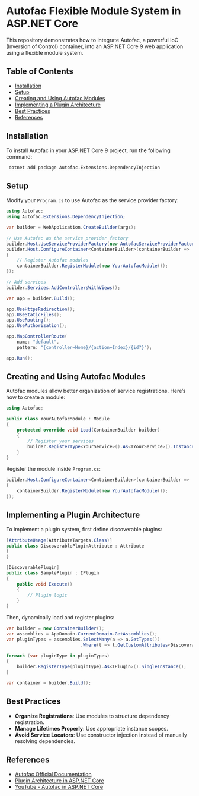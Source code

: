 # Autofac Flexible Module System in ASP.NET Core

This repository demonstrates how to integrate Autofac, a powerful IoC (Inversion of Control) container, into an ASP.NET Core 9 web application using a flexible module system.

## Table of Contents
- [Installation](#installation)
- [Setup](#setup)
- [Creating and Using Autofac Modules](#creating-and-using-autofac-modules)
- [Implementing a Plugin Architecture](#implementing-a-plugin-architecture)
- [Best Practices](#best-practices)
- [References](#references)

## Installation

To install Autofac in your ASP.NET Core 9 project, run the following command:

```sh
 dotnet add package Autofac.Extensions.DependencyInjection
```

## Setup

Modify your `Program.cs` to use Autofac as the service provider factory:

```csharp
using Autofac;
using Autofac.Extensions.DependencyInjection;

var builder = WebApplication.CreateBuilder(args);

// Use Autofac as the service provider factory
builder.Host.UseServiceProviderFactory(new AutofacServiceProviderFactory());
builder.Host.ConfigureContainer<ContainerBuilder>(containerBuilder =>
{
    // Register Autofac modules
    containerBuilder.RegisterModule(new YourAutofacModule());
});

// Add services
builder.Services.AddControllersWithViews();

var app = builder.Build();

app.UseHttpsRedirection();
app.UseStaticFiles();
app.UseRouting();
app.UseAuthorization();

app.MapControllerRoute(
    name: "default",
    pattern: "{controller=Home}/{action=Index}/{id?}");

app.Run();
```

## Creating and Using Autofac Modules

Autofac modules allow better organization of service registrations. Here’s how to create a module:

```csharp
using Autofac;

public class YourAutofacModule : Module
{
    protected override void Load(ContainerBuilder builder)
    {
        // Register your services
        builder.RegisterType<YourService>().As<IYourService>().InstancePerLifetimeScope();
    }
}
```

Register the module inside `Program.cs`:

```csharp
builder.Host.ConfigureContainer<ContainerBuilder>(containerBuilder =>
{
    containerBuilder.RegisterModule(new YourAutofacModule());
});
```

## Implementing a Plugin Architecture

To implement a plugin system, first define discoverable plugins:

```csharp
[AttributeUsage(AttributeTargets.Class)]
public class DiscoverablePluginAttribute : Attribute
{
}

[DiscoverablePlugin]
public class SamplePlugin : IPlugin
{
    public void Execute()
    {
        // Plugin logic
    }
}
```

Then, dynamically load and register plugins:

```csharp
var builder = new ContainerBuilder();
var assemblies = AppDomain.CurrentDomain.GetAssemblies();
var pluginTypes = assemblies.SelectMany(a => a.GetTypes())
                            .Where(t => t.GetCustomAttributes<DiscoverablePluginAttribute>().Any());

foreach (var pluginType in pluginTypes)
{
    builder.RegisterType(pluginType).As<IPlugin>().SingleInstance();
}

var container = builder.Build();
```

## Best Practices

- **Organize Registrations**: Use modules to structure dependency registration.
- **Manage Lifetimes Properly**: Use appropriate instance scopes.
- **Avoid Service Locators**: Use constructor injection instead of manually resolving dependencies.

## References

- [Autofac Official Documentation](https://docs.autofac.org/en/stable/integration/aspnetcore.html)
- [Plugin Architecture in ASP.NET Core](https://www.codeproject.com/Articles/5365839/Plugin-Architecture-in-ASP-NET-Core-How-To-Master)
- [YouTube - Autofac in ASP.NET Core](https://www.youtube.com/watch?v=FJziGcvuzmo)

